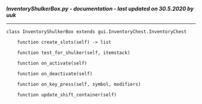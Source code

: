 ***InventoryShulkerBox.py - documentation - last updated on 30.5.2020 by uuk***
___

    class InventoryShulkerBox extends gui.InventoryChest.InventoryChest

        function create_slots(self) -> list

        function test_for_shulker(self, itemstack)

        function on_activate(self)

        function on_deactivate(self)

        function on_key_press(self, symbol, modifiers)

        function update_shift_container(self)